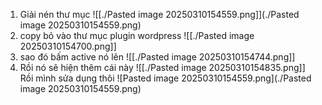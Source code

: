 1. Giải nén thư mục 
![[./Pasted image 20250310154559.png]](./Pasted image 20250310154559.png)
2. copy bỏ vào thư mục plugin wordpress
![[./Pasted image 20250310154700.png]]
3. sao đó bấm active nó lên
![[./Pasted image 20250310154744.png]]
4. Rồi nó sẽ hiện thêm cái này 
![[./Pasted image 20250310154835.png]]
Rồi mình sửa dụng thôi
![Pasted image 20250310154559.png](./Pasted image 20250310154559.png)
